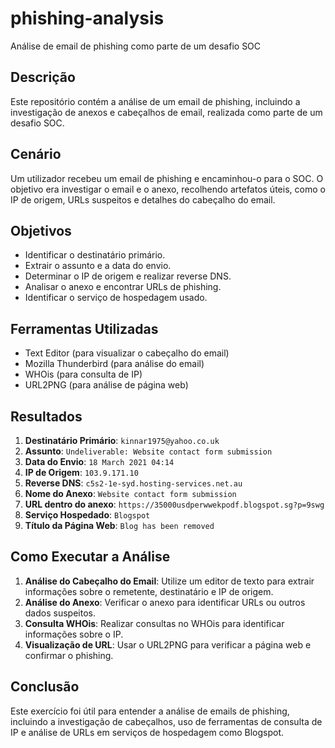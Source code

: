# phishing-analysis
Análise de email de phishing como parte de um desafio SOC

## Descrição
Este repositório contém a análise de um email de phishing, incluindo a investigação de anexos e cabeçalhos de email, realizada como parte de um desafio SOC.

## Cenário
Um utilizador recebeu um email de phishing e encaminhou-o para o SOC. O objetivo era investigar o email e o anexo, recolhendo artefatos úteis, como o IP de origem, URLs suspeitos e detalhes do cabeçalho do email.

## Objetivos
- Identificar o destinatário primário.
- Extrair o assunto e a data do envio.
- Determinar o IP de origem e realizar reverse DNS.
- Analisar o anexo e encontrar URLs de phishing.
- Identificar o serviço de hospedagem usado.

## Ferramentas Utilizadas
- Text Editor (para visualizar o cabeçalho do email)
- Mozilla Thunderbird (para análise do email)
- WHOis (para consulta de IP)
- URL2PNG (para análise de página web)
  
## Resultados
1. **Destinatário Primário**: `kinnar1975@yahoo.co.uk`
2. **Assunto**: `Undeliverable: Website contact form submission`
3. **Data do Envio**: `18 March 2021 04:14`
4. **IP de Origem**: `103.9.171.10`
5. **Reverse DNS**: `c5s2-1e-syd.hosting-services.net.au`
6. **Nome do Anexo**: `Website contact form submission`
7. **URL dentro do anexo**: `https://35000usdperwwekpodf.blogspot.sg?p=9swg`
8. **Serviço Hospedado**: `Blogspot`
9. **Título da Página Web**: `Blog has been removed`

## Como Executar a Análise
1. **Análise do Cabeçalho do Email**: Utilize um editor de texto para extrair informações sobre o remetente, destinatário e IP de origem.
2. **Análise do Anexo**: Verificar o anexo para identificar URLs ou outros dados suspeitos.
3. **Consulta WHOis**: Realizar consultas no WHOis para identificar informações sobre o IP.
4. **Visualização de URL**: Usar o URL2PNG para verificar a página web e confirmar o phishing.

## Conclusão
Este exercício foi útil para entender a análise de emails de phishing, incluindo a investigação de cabeçalhos, uso de ferramentas de consulta de IP e análise de URLs em serviços de hospedagem como Blogspot.
